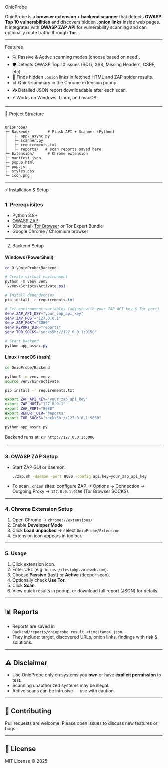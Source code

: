OnioProbe

OnioProbe is a **browser extension + backend scanner** that detects **OWASP Top 10 vulnerabilities** and discovers hidden **.onion links** inside web pages.  
It integrates with **OWASP ZAP API** for vulnerability scanning and can optionally route traffic through **Tor**.

---

Features
- 🔍 Passive & Active scanning modes (choose based on need).  
- 🛡 Detects OWASP Top 10 issues (SQLi, XSS, Missing Headers, CSRF, etc).  
- 🧅 Finds hidden `.onion` links in fetched HTML and ZAP spider results.  
- 📊 Quick summary in the Chrome extension popup.  
- 📥 Detailed JSON report downloadable after each scan.  
- ⚡ Works on Windows, Linux, and macOS.

---

📂 Project Structure
```

OnioProbe/
├─ Backend/        # Flask API + Scanner (Python)
│   ├─ app\_async.py
│   ├─ scanner.py
│   ├─ requirements.txt
│   └─ reports/   # scan reports saved here
└─ Extension/      # Chrome extension
├─ manifest.json
├─ popup.html
├─ pop.js
├─ styles.css
└─ icon.png

````

---

⚡ Installation & Setup

### 1. Prerequisites
- Python 3.8+  
- [OWASP ZAP](https://www.zaproxy.org/download/)  
- (Optional) [Tor Browser](https://www.torproject.org/download/) or Tor Expert Bundle  
- Google Chrome / Chromium browser  

---

2. Backend Setup

#### Windows (PowerShell)
```powershell
cd D:\OnioProbe\Backend

# Create virtual environment
python -m venv venv
.\venv\Scripts\Activate.ps1

# Install dependencies
pip install -r requirements.txt

# Set environment variables (adjust with your ZAP API key & Tor port)
$env:ZAP_API_KEY="your_zap_api_key"
$env:ZAP_HOST="127.0.0.1"
$env:ZAP_PORT="8080"
$env:REPORT_DIR="reports"
$env:TOR_SOCKS="socks5h://127.0.0.1:9150"

# Start backend
python app_async.py
````

#### Linux / macOS (bash)

```bash
cd OnioProbe/Backend

python3 -m venv venv
source venv/bin/activate

pip install -r requirements.txt

export ZAP_API_KEY="your_zap_api_key"
export ZAP_HOST="127.0.0.1"
export ZAP_PORT="8080"
export REPORT_DIR="reports"
export TOR_SOCKS="socks5h://127.0.0.1:9050"

python app_async.py
```

Backend runs at:
👉 `http://127.0.0.1:5000`

---

### 3. OWASP ZAP Setup

* Start ZAP GUI or daemon:

  ```bash
  ./zap.sh -daemon -port 8080 -config api.key=your_zap_api_key
  ```
* To scan `.onion` sites: configure ZAP → Options → Connection → Outgoing Proxy → `127.0.0.1:9150` (Tor Browser SOCKS).

---

### 4. Chrome Extension Setup

1. Open Chrome → `chrome://extensions/`
2. Enable **Developer Mode**
3. Click **Load unpacked** → select `OnioProbe/Extension`
4. Extension icon appears in toolbar.

---

### 5. Usage

1. Click extension icon.
2. Enter URL (e.g. `https://testphp.vulnweb.com`).
3. Choose **Passive** (fast) or **Active** (deeper scan).
4. Optionally check **Use Tor**.
5. Click **Scan**.
6. View quick results in popup, or download full report (JSON) for details.

---

## 📊 Reports

* Reports are saved in `Backend/reports/onioprobe_result_<timestamp>.json`.
* They include: target, discovered URLs, onion links, findings with risk & solutions.

---

## ⚠️ Disclaimer

* Use OnioProbe only on systems you **own** or have **explicit permission** to test.
* Scanning unauthorized systems may be illegal.
* Active scans can be intrusive — use with caution.

---

## 🤝 Contributing

Pull requests are welcome. Please open issues to discuss new features or bugs.

---

## 📜 License

MIT License © 2025

```


